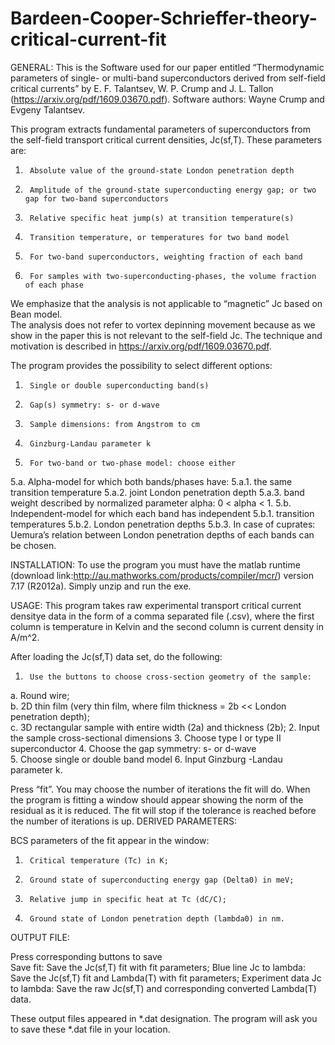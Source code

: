 # Bardeen-Cooper-Schrieffer-theory-critical-current-fit

GENERAL:
This is the Software used for our paper entitled
“Thermodynamic parameters of single- or multi-band superconductors derived from self-field critical currents”
by E. F. Talantsev, W. P. Crump and J. L. Tallon (https://arxiv.org/pdf/1609.03670.pdf). 
Software authors: Wayne Crump and Evgeny Talantsev.
 
This program extracts fundamental parameters of superconductors from the self-field transport critical current densities, Jc(sf,T). These parameters are:
 
1.      Absolute value of the ground-state London penetration depth
2.      Amplitude of the ground-state superconducting energy gap; or two gap for two-band superconductors
3.      Relative specific heat jump(s) at transition temperature(s) 
4.      Transition temperature, or temperatures for two band model  
5.      For two-band superconductors, weighting fraction of each band  
6.      For samples with two-superconducting-phases, the volume fraction of each phase   

We emphasize that the analysis is not applicable to “magnetic” Jc based on Bean model.  
The analysis does not refer to vortex depinning movement because as we show in the paper this is not relevant to the self-field Jc.
The technique and motivation is described in https://arxiv.org/pdf/1609.03670.pdf.
 
The program provides the possibility to select different options:
 
1.      Single or double superconducting band(s)    
2.      Gap(s) symmetry: s- or d-wave
3.      Sample dimensions: from Angstrom to cm   
4.      Ginzburg-Landau parameter k
5.      For two-band or two-phase model: choose either
  5.a.  Alpha-model for which both bands/phases have:
    5.a.1.  the same transition temperature
    5.a.2.  joint London penetration depth
    5.a.3.  band weight described by normalized parameter alpha: 0 < alpha < 1.
  5.b.  Independent-model for which each band has independent
    5.b.1.  transition temperatures
    5.b.2.  London penetration depths
    5.b.3.  In case of cuprates: Uemura’s relation between London penetration depths of each bands can be chosen.  

INSTALLATION:
To use the program you must have the matlab runtime (download link:http://au.mathworks.com/products/compiler/mcr/) version 7.17 (R2012a).
Simply unzip and run the exe.
 
USAGE:
This program takes raw experimental transport critical current densitye data in the form of a comma separated file (.csv), where the first column is temperature in Kelvin and the second column is current density in A/m^2.  
 
After loading the Jc(sf,T) data set, do the following:
 
1.      Use the buttons to choose cross-section geometry of the sample: 
  a.    Round wire;  
  b.    2D thin film (very thin film, where film thickness = 2b << London penetration depth);  
  c.    3D rectangular sample with entire width (2a) and thickness (2b);
2.      Input the sample cross-sectional dimensions
3.      Choose type I or type II superconductor
4.      Choose the gap symmetry: s- or d-wave  
5.      Choose single or double band model
6.      Input Ginzburg -Landau parameter k.

 
Press “fit”. You may choose the number of iterations the fit will do. When the program is fitting a window should appear showing the norm of the residual as it is reduced. The fit will stop if the tolerance is reached before the number of iterations is up.
DERIVED PARAMETERS:
 
BCS parameters of the fit appear in the window:
 
1.      Critical temperature (Tc) in K;
2.      Ground state of superconducting energy gap (Delta0) in meV;
3.      Relative jump in specific heat at Tc (dC/C);
4.      Ground state of London penetration depth (lambda0) in nm.

 
OUTPUT FILE:
 
Press corresponding buttons to save    
Save fit: Save the Jc(sf,T) fit with fit parameters;
Blue line Jc to lambda: Save the Jc(sf,T) fit and Lambda(T) with fit parameters;
Experiment data Jc to lambda: Save the raw Jc(sf,T) and corresponding converted Lambda(T) data.   

 
These output files appeared in *.dat designation.
The program will ask you to save these *.dat file in your location.
